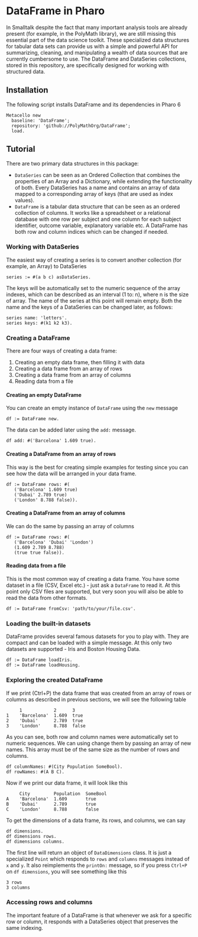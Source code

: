 # DataFrame in Pharo
In Smalltalk despite the fact that many important analysis tools are already present (for example, in the PolyMath library), we are still missing this essential part of the data science toolkit. These specialized data structures for tabular data sets can provide us with a simple and powerful API for summarizing, cleaning, and manipulating a wealth of data sources that are currently cumbersome to use. The DataFrame and DataSeries collections, stored in this repository, are specifically designed for working with structured data.

## Installation
The following script installs DataFrame and its dependencies in Pharo 6

```smalltalk
Metacello new
  baseline: 'DataFrame';
  repository: 'github://PolyMathOrg/DataFrame';
  load.
```

## Tutorial
There are two primary data structures in this package:
* `DataSeries` can be seen as an Ordered Collection that combines the properties of an Array and a Dictionary, while extending the functionality of both. Every DataSeries has a name and contains an array of data mapped to a corresponding array of keys (that are used as index values).
* `DataFrame` is a tabular data structure that can be seen as an ordered collection of columns. It works like a spreadsheet or a relational database with one row per subject and one column for each subject identifier, outcome variable, explanatory variable etc. A DataFrame has both row and column indices which can be changed if needed.

### Working with DataSeries
The easiest way of creating a series is to convert another collection (for example, an Array) to DataSeries

```smalltalk
series := #(a b c) asDataSeries.
```

The keys will be automatically set to the numeric sequence of the array indexes, which can be described as an interval (1 to: n), where n is the size of array. The name of the series at this point will remain empty. Both the name and the keys of a DataSeries can be changed later, as follows:

```smalltalk
series name: 'letters'.
series keys: #(k1 k2 k3).
```

### Creating a DataFrame
There are four ways of creating a data frame:
1. Creating an empty data frame, then filling it with data
2. Creating a data frame from an array of rows
3. Creating a data frame from an array of columns
4. Reading data from a file

#### Creating an empty DataFrame
You can create an empty instance of `DataFrame` using the `new` message

```smalltalk
df := DataFrame new.
```
The data can be added later using the `add:` message.
```smalltalk
df add: #('Barcelona' 1.609 true).
```

#### Creating a DataFrame from an array of rows
This way is the best for creating simple examples for testing since you can see how the data will be arranged in your data frame.

```smalltalk
df := DataFrame rows: #(
   ('Barcelona' 1.609 true)
   ('Dubai' 2.789 true)
   ('London' 8.788 false)).
```

#### Creating a DataFrame from an array of columns
We can do the same by passing an array of columns

```smalltalk
df := DataFrame rows: #(
   ('Barcelona' 'Dubai' 'London')
   (1.609 2.789 8.788)
   (true true false)).
```

#### Reading data from a file
This is the most common way of creating a data frame. You have some dataset in a file (CSV, Excel etc.) - just ask a `DataFrame` to read it. At this point only CSV files are supported, but very soon you will also be able to read the data from other formats.

```smalltalk
df := DataFrame fromCsv: 'path/to/your/file.csv'.
```

### Loading the built-in datasets
DataFrame provides several famous datasets for you to play with. They are compact and can be loaded with a simple message. At this only two datasets are supported - Iris and Boston Housing Data.

```smalltalk
df := DataFrame loadIris.
df := DataFrame loadHousing.
```

### Exploring the created DataFrame
If we print (Ctrl+P) the data frame that was created from an array of rows or columns as described in previous sections, we will see the following table

```
     1            2      3
1    'Barcelona'  1.609  true
2    'Dubai'      2.789  true
3    'London'     8.788  false
```

As you can see, both row and column names were automatically set to numeric sequences. We can using change them by passing an array of new names. This array must be of the same size as the number of rows and columns.

```smalltalk
df columnNames: #(City Population SomeBool).
df rowNames: #(A B C).
```

Now if we print our data frame, it will look like this

```
     City         Population  SomeBool
A    'Barcelona'  1.609       true
B    'Dubai'      2.789       true
C    'London'     8.788       false
```

To get the dimensions of a data frame, its rows, and columns, we can say

```smalltalk
df dimensions.
df dimensions rows.
df dimensions columns.
```

The first line will return an object of `DataDimensions` class. It is just a specialized `Point` which responds to `rows` and `columns` messages instead of `x` and `y`. It also reimplements the `printOn:` message, so if you press `Ctrl+P` on `df dimensions`, you will see something like this

```
3 rows
3 columns
```

### Accessing rows and columns
The important feature of a DataFrame is that whenever we ask for a specific row or column, it responds with a DataSeries object that preserves the same indexing. 
